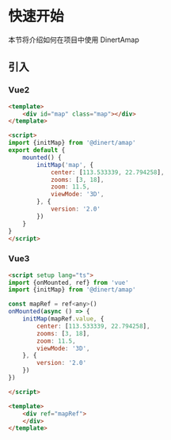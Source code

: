 
# 快速开始

本节将介绍如何在项目中使用 <el-link type="primary" :underline="false" href="https://github.com/Dinert/dinert-aap">DinertAmap</el-link>

## 引入

### Vue2
```html
<template>
    <div id="map" class="map"></div>
</template>

<script>
import {initMap} from '@dinert/amap'
export default {
    mounted() {
        initMap('map', {
            center: [113.533339, 22.794258],
            zooms: [3, 18],
            zoom: 11.5,
            viewMode: '3D',
        }, {
            version: '2.0'
        })
    }
}
</script>

```

### Vue3
```html
<script setup lang="ts">
import {onMounted, ref} from 'vue'
import {initMap} from '@dinert/amap'

const mapRef = ref<any>()
onMounted(async () => {
    initMap(mapRef.value, {
        center: [113.533339, 22.794258],
        zooms: [3, 18],
        zoom: 11.5,
        viewMode: '3D',
    }, {
        version: '2.0'
    })
})

</script>

<template>
    <div ref="mapRef">
    </div>
</template>

```